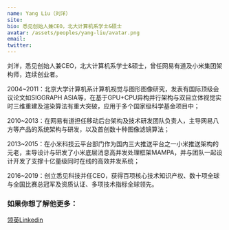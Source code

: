 ```yaml
---
name: Yang Liu（刘洋）
site: 
bio: 悉见创始人兼CEO，北大计算机系学士&硕士
avatar: /assets/peoples/yang-liu/avatar.png
email: 
twitter: 
---
```


刘洋，悉见创始人兼CEO，北大计算机系学士&硕士，曾任网易有道及小米集团架构师，连续创业者。

2004~2011：北京大学计算机系计算机视觉与图形图像研究，发表有国际顶级会议论文如SIGGRAPH ASIA等，在基于GPU+CPU异构并行架构与双目立体视觉实时三维重建及渲染算法有重大突破，应用于多个国家级科学基金项目中；

2010~2013：在网易有道担任移动后台架构及技术研发团队负责人，主导网易八方等产品的系统架构与研发，以及首创数十种图像滤镜算法；

2013~2015：在小米科技云平台部门作为国内三大推送平台之一小米推送架构的元老，主导设计与研发了小米底层消息高并发处理框架MAMPA，并与团队一起设计开发了支撑十亿量级同时在线的高效并发系统；

2016~2019：创立悉见科技并任CEO，获得百项核心技术知识产权、数十项全球与全国比赛总冠军及资质认证、多项技术指标全球领先。

### 如果你想了解他更多：

[领英Linkedin](https://www.linkedin.com/in/leoyonn/)

